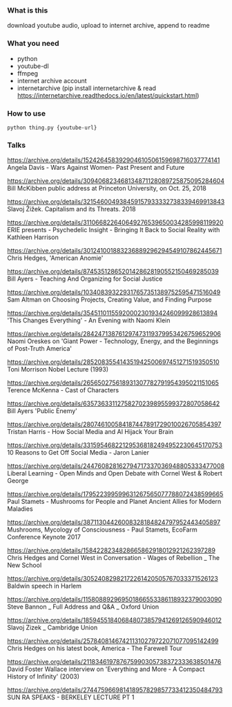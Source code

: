 ### What is this
download youtube audio, upload to internet archive, append to readme

### What you need
- python
- youtube-dl
- ffmpeg
- internet archive account
- internetarchive (pip install internetarchive & read https://internetarchive.readthedocs.io/en/latest/quickstart.html)


### How to use
```
python thing.py {youtube-url}
```

### Talks

https://archive.org/details/152426458392904610506159698716037774141 Angela Davis - Wars Against Women- Past Present and Future

https://archive.org/details/309406823468134871128089725875095284604 Bill McKibben public address at Princeton University, on Oct. 25, 2018

https://archive.org/details/321546004938459157933332738339469913843 Slavoj Žižek. Capitalism and its Threats. 2018

https://archive.org/details/311066822640649276539650034285998119920 ERIE presents - Psychedelic Insight - Bringing It Back to Social Reality with Kathleen Harrison

https://archive.org/details/301241001883236889296294549107862445671 Chris Hedges, 'American Anomie'

https://archive.org/details/87453512865201428628190552150469285039 Bill Ayers - Teaching And Organizing for Social Justice

https://archive.org/details/103408393229317657351389752595471516049 Sam Altman on Choosing Projects, Creating Value, and Finding Purpose

https://archive.org/details/35451101155920002301934246099928613894 'This Changes Everything' - An Evening with Naomi Klein

https://archive.org/details/284247138761297473119379953426759652906 Naomi Oreskes on 'Giant Power - Technology, Energy, and the Beginnings of Post-Truth America'

https://archive.org/details/285208355414351942500697451271519350510 Toni Morrison Nobel Lecture (1993)

https://archive.org/details/265650275618931307782791954395021151065 Terence McKenna - Cast of Characters

https://archive.org/details/63573633112758270239895599372807058642 Bill Ayers 'Public Enemy'

https://archive.org/details/280746100584187447891729010026705854397 Tristan Harris - How Social Media and AI Hijack Your Brain

https://archive.org/details/331595468221295368182494952230645170753 10 Reasons to Get Off Social Media - Jaron Lanier

https://archive.org/details/244760828162794717337036948805333477008 Liberal Learning - Open Minds and Open Debate with Cornel West & Robert George

https://archive.org/details/179522399599631267565077788072438599665 Paul Stamets - Mushrooms for People and Planet Ancient Allies for Modern Maladies

https://archive.org/details/38711304426008328184824797952443405897 Mushrooms, Mycology of Consciousness - Paul Stamets, EcoFarm Conference Keynote 2017

https://archive.org/details/1584228234828665862918012921262397289 Chris Hedges and Cornel West in Conversation - Wages of Rebellion _ The New School

https://archive.org/details/30524082982172261420505767033371526123 Baldwin speech in Harlem

https://archive.org/details/115808892969501866553386118932379003090 Steve Bannon _ Full Address and Q&A _ Oxford Union


https://archive.org/details/185945518406848073857941269126590946012 Slavoj Zizek _ Cambridge Union

https://archive.org/details/257840814674211310279722071077095142499 Chris Hedges on his latest book, America - The Farewell Tour

https://archive.org/details/211834619787675990305738372333638501476 David Foster Wallace interview on 'Everything and More - A Compact History of Infinity' (2003)

https://archive.org/details/274475966981418957829857733412350484793 SUN RA SPEAKS - BERKELEY LECTURE PT 1
